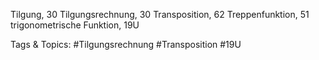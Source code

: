Tilgung, 30
Tilgungsrechnung, 30
Transposition, 62
Treppenfunktion, 51
trigonometrische Funktion, 19U

   Tags & Topics:
   #Tilgungsrechnung
   #Transposition
   #19U